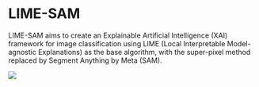 # LIME-SAM
LIME-SAM aims to create an Explainable Artificial Intelligence (XAI) framework for image classification using LIME (Local Interpretable Model-agnostic Explanations) as the base algorithm, with the super-pixel method replaced by Segment Anything by Meta (SAM).

<a href="https://colab.research.google.com/github/stared/thinking-in-tensors-writing-in-pytorch/blob/master/3%20Linear%20regression.ipynb">
    <img src="https://colab.research.google.com/assets/colab-badge.svg"/>
</a>
